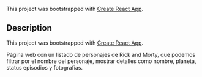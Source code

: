 This project was bootstrapped with [Create React App](https://github.com/facebook/create-react-app).

## Description

This project was bootstrapped with [Create React App](https://github.com/facebook/create-react-app).

Página web con un listado de personajes de Rick and Morty, que podemos filtrar por el nombre del personaje, mostrar detalles como nombre, planeta, status episodios y fotografias.

